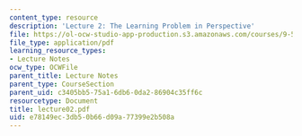 ```yaml
---
content_type: resource
description: 'Lecture 2: The Learning Problem in Perspective'
file: https://ol-ocw-studio-app-production.s3.amazonaws.com/courses/9-520-statistical-learning-theory-and-applications-spring-2003/e78149ec3db50b66d09a77399e2b508a_lecture02.pdf
file_type: application/pdf
learning_resource_types:
- Lecture Notes
ocw_type: OCWFile
parent_title: Lecture Notes
parent_type: CourseSection
parent_uid: c3405bb5-75a1-6db6-0da2-86904c35ff6c
resourcetype: Document
title: lecture02.pdf
uid: e78149ec-3db5-0b66-d09a-77399e2b508a
---
```

